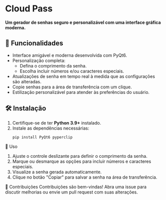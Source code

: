 # Cloud Pass

**Um gerador de senhas seguro e personalizável com uma interface gráfica moderna.**

## 🔑 Funcionalidades

- Interface amigável e moderna desenvolvida com PyQt6.
- Personalização completa:
  - Defina o comprimento da senha.
  - Escolha incluir números e/ou caracteres especiais.
- Atualizações de senha em tempo real à medida que as configurações são alteradas.
- Copie senhas para a área de transferência com um clique.
- Estilização personalizável para atender às preferências do usuário.

## 🛠️ Instalação

1. Certifique-se de ter **Python 3.9+** instalado.
2. Instale as dependências necessárias:
   ```bash
   pip install PyQt6 pyperclip

🚀 Uso

1. Ajuste o controle deslizante para definir o comprimento da senha.
2. Marque ou desmarque as opções para incluir números e caracteres especiais.
3. Visualize a senha gerada automaticamente.
4. Clique no botão "Copiar" para salvar a senha na área de transferência.

🤝 Contribuições
Contribuições são bem-vindas! Abra uma issue para discutir melhorias ou envie um pull request com suas alterações.
